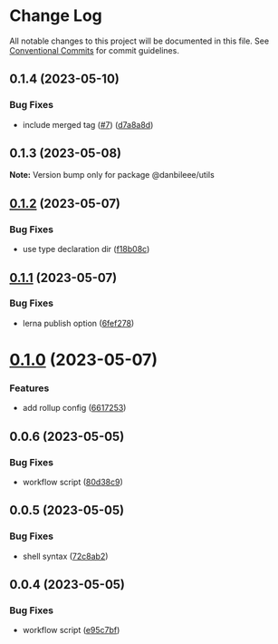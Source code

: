 # Change Log

All notable changes to this project will be documented in this file.
See [Conventional Commits](https://conventionalcommits.org) for commit guidelines.

## 0.1.4 (2023-05-10)


### Bug Fixes

* include merged tag ([#7](https://github.com/danbileee/wev/issues/7)) ([d7a8a8d](https://github.com/danbileee/wev/commit/d7a8a8d5a7962484a85ebba4730c42a67588a85e))





## 0.1.3 (2023-05-08)

**Note:** Version bump only for package @danbileee/utils





## [0.1.2](https://github.com/danbileee/wev/compare/@danbileee/utils@0.1.1...@danbileee/utils@0.1.2) (2023-05-07)


### Bug Fixes

* use type declaration dir ([f18b08c](https://github.com/danbileee/wev/commit/f18b08c418d7b6c20ff9036dc2a887920d348c23))





## [0.1.1](https://github.com/danbileee/wev/compare/@danbileee/utils@0.1.0...@danbileee/utils@0.1.1) (2023-05-07)


### Bug Fixes

* lerna publish option ([6fef278](https://github.com/danbileee/wev/commit/6fef2786540f650fc0718089f9e49ffe102ec514))





# [0.1.0](https://github.com/danbileee/wev/compare/@danbileee/utils@0.0.5...@danbileee/utils@0.1.0) (2023-05-07)


### Features

* add rollup config ([6617253](https://github.com/danbileee/wev/commit/66172539cd27cb2bfdcadf9e30d552c5351ff957))





## 0.0.6 (2023-05-05)


### Bug Fixes

* workflow script ([80d38c9](https://github.com/danbileee/wev/commit/80d38c9374b08426f3e1d42eb6412acb198788d9))





## 0.0.5 (2023-05-05)


### Bug Fixes

* shell syntax ([72c8ab2](https://github.com/danbileee/wev/commit/72c8ab298e2db76782be0de0d655b03af699dfdd))





## 0.0.4 (2023-05-05)


### Bug Fixes

* workflow script ([e95c7bf](https://github.com/danbileee/wev/commit/e95c7bfcc28cc92b1cf66e4a9c8551fd1b09bbd3))
